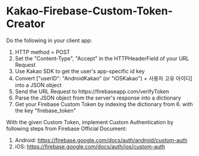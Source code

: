 # Kakao-Firebase-Custom-Token-Creator

Do the following in your client app:

1. HTTP method = POST
2. Set the "Content-Type", "Accept" in the HTTPHeaderField of your URL Request
3. Use Kakao SDK to get the user's app-specific id key
4. Convert ["userID": "AndroidKakao" (or "iOSKakao") + 사용자 고유 아이디] into a JSON object
5. Send the URL Request to https://<yourprojectname>firebaseapp.com/verifyToken
6. Parse the JSON object from the server's response into a dictionary
7. Get your Firebase Custom Token by indexing the dictionary from 6. with the key "firebase_token"
  
With the given Custom Token, implement Custom Authentication by following steps from Firebase Official Document:
1. Android: https://firebase.google.com/docs/auth/android/custom-auth
2. iOS: https://firebase.google.com/docs/auth/ios/custom-auth
